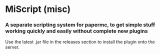 # MiScript (misc)
### A separate scripting system for papermc, to get simple stuff working quickly and easily without complete new plugins
Use the latest .jar file in the releases section to install the plugin onto the server.